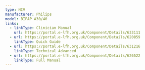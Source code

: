 ```yaml
---
type: NIV
manufacturer: Philips
model: BIPAP A30/40
links:
  - linkType: Clinician Manual
    url: https://portal.e-lfh.org.uk/Component/Details/633111
  - url: https://portal.e-lfh.org.uk/Component/Details/620859
    linkType: Quick Guide
  - url: https://portal.e-lfh.org.uk/Component/Details/631216
    linkType: Technical Advanced
  - url: https://portal.e-lfh.org.uk/Component/Details/626522
    linkType: Full Manual
---
```

